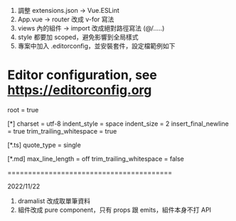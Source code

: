 1. 調整 extensions.json -> Vue.ESLint
2. App.vue -> router 改成 v-for 寫法
3. views 內的組件 -> import 改成絕對路徑寫法 (@/.....)
4. style 都要加 scoped，避免影響到全局樣式
5. 專案中加入 .editorconfig，並安裝套件，設定檔範例如下

# Editor configuration, see https://editorconfig.org

root = true

[*]
charset = utf-8
indent_style = space
indent_size = 2
insert_final_newline = true
trim_trailing_whitespace = true

[*.ts]
quote_type = single

[*.md]
max_line_length = off
trim_trailing_whitespace = false

========================================

2022/11/22

1. dramalist 改成取單筆資料
2. 組件改成 pure component，只有 props 跟 emits，組件本身不打 API
